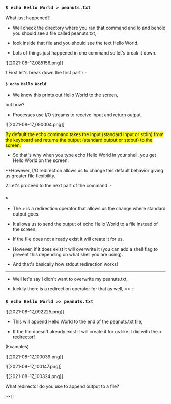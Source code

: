 ### `$ echo Hello World > peanuts.txt`

What just happened?

- Well check the directory where you ran that command and lo and behold you should see a file called peanuts.txt,

- look inside that file and you should see the text Hello World.

- Lots of things just happened in one command so let's break it down.

![[2021-08-17_085156.png]]

1.First let's break down the first part : -


#### `$ echo Hello World`

- We know this prints out Hello World to the screen,

but how?

- Processes use I/O streams to receive input and return output.



![[2021-08-17_090004.png]]


<mark>By default the echo command takes the input (standard input or stdin)
from the keyboard and returns the output (standard output or stdout) to the screen.</mark>

- So that's why when you type echo Hello World in your shell, you get Hello World on the screen.

**However, I/O redirection allows us to change this default behavior giving us greater file flexibility.

2.Let's proceed to the next part of the command :-

### `>`

- The > is a redirection operator that allows us the change where standard output goes.

- It allows us to send the output of echo Hello World to a file instead of the screen.

- If the file does not already exist it will create it for us.

- However, if it does exist it will overwrite it (you can add a shell flag to prevent this depending on what shell you are using).


- And that's basically how stdout redirection works!

---

- Well let's say I didn't want to overwrite my peanuts.txt,

- luckily there is a redirection operator for that as well, >> :-

### `$ echo Hello World >> peanuts.txt`

![[2021-08-17_092225.png]]

- This will append Hello World to the end of the peanuts.txt file,

- If the file doesn't already exist it will create it for us like it did with the > redirector!

(Examples)


![[2021-08-17_100039.png]]

![[2021-08-17_100147.png]]

![[2021-08-17_100324.png]]

What redirector do you use to append output to a file?

`>>`
`📁`

